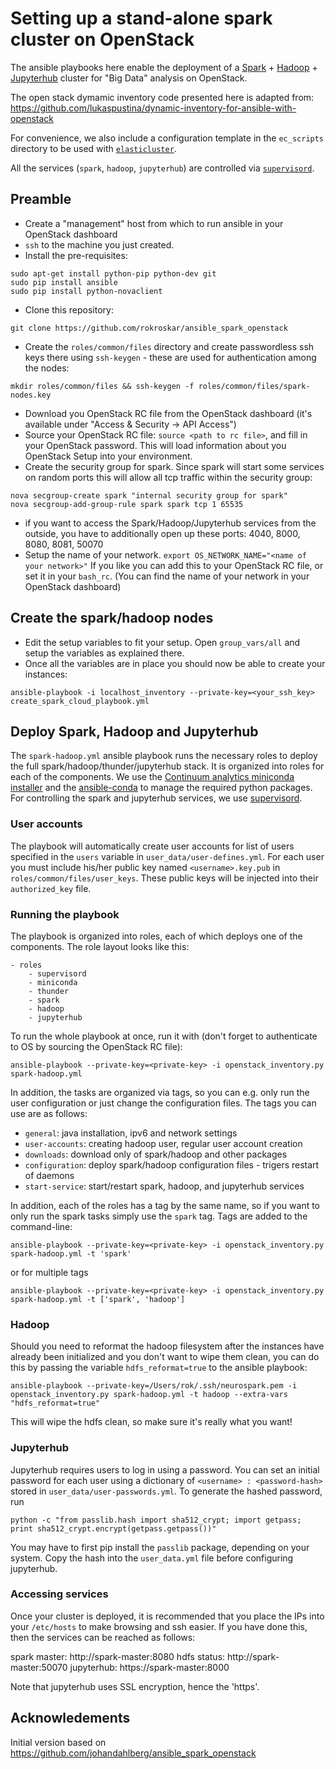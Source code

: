 # Setting up a stand-alone spark cluster on OpenStack


The ansible playbooks here enable the deployment of a [Spark](http://spark.apache.org) + [Hadoop](http://hadoop.apache.org) + [Jupyterhub](https://github.com/jupyter/jupyterhub) cluster for "Big Data" analysis on OpenStack. 

The open stack dymamic inventory code presented here is adapted from: https://github.com/lukaspustina/dynamic-inventory-for-ansible-with-openstack

For convenience, we also include a configuration template in the `ec_scripts` directory to be used with [`elasticluster`](https://github.com/gc3-uzh-ch/elasticluster).

All the services (`spark`, `hadoop`, `jupyterhub`) are controlled via [`supervisord`](http://supervisord.org/).

## Preamble

- Create a "management" host from which to run ansible in your OpenStack dashboard
- `ssh` to the machine you just created.
- Install the pre-requisites:
```
sudo apt-get install python-pip python-dev git
sudo pip install ansible
sudo pip install python-novaclient
```
- Clone this repository:
```
git clone https://github.com/rokroskar/ansible_spark_openstack
```
- Create the `roles/common/files` directory and create passwordless ssh keys there using `ssh-keygen` - these are used for authentication among the nodes: 
```
mkdir roles/common/files && ssh-keygen -f roles/common/files/spark-nodes.key
```
- Download you OpenStack RC file from the OpenStack dashboard (it's available under "Access & Security -> API Access") 
- Source your OpenStack RC file: `source <path to rc file>`, and fill in your OpenStack password. This will load information about you OpenStack Setup into your environment.
- Create the security group for spark. Since spark will start some services on random ports this will allow all tcp traffic within the security group:
```
nova secgroup-create spark "internal security group for spark"
nova secgroup-add-group-rule spark spark tcp 1 65535
```
- if you want to access the Spark/Hadoop/Jupyterhub services from the outside, you have to additionally open up these ports: 4040, 8000, 8080, 8081, 50070
- Setup the name of your network. `export OS_NETWORK_NAME="<name of your network>"` If you like you can add this to your OpenStack RC file, or set it in your `bash_rc`. (You can find the name of your network in your OpenStack dashboard)


## Create the spark/hadoop nodes


- Edit the setup variables to fit your setup. Open `group_vars/all` and setup the variables as explained there.
- Once all the variables are in place you should now be able to create your instances:
```
ansible-playbook -i localhost_inventory --private-key=<your_ssh_key> create_spark_cloud_playbook.yml
```


## Deploy Spark, Hadoop and Jupyterhub

The `spark-hadoop.yml` ansible playbook runs the necessary roles to deploy the full spark/hadoop/thunder/jupyterhub stack. It is organized into roles for each of the components. We use the [Continuum analytics miniconda installer](http://conda.pydata.org/miniconda.html) and the [ansible-conda](https://github.com/UDST/ansible-conda) to manage the required python packages. For controlling the spark and jupyterhub services, we use [supervisord](http://supervisord.org/). 

### User accounts

The playbook will automatically create user accounts for list of users specified in the `users` variable in `user_data/user-defines.yml`. For each user you must  include his/her public key named `<username>.key.pub` in `roles/common/files/user_keys`. These public keys will be injected into their `authorized_key` file. 

### Running the playbook 

The playbook is organized into roles, each of which deploys one of the components. The role layout looks like this: 

```
- roles
    - supervisord
    - miniconda
    - thunder
    - spark
    - hadoop
    - jupyterhub
```

To run the whole playbook at once, run it with (don't forget to authenticate to OS by sourcing the OpenStack RC file):
```
ansible-playbook --private-key=<private-key> -i openstack_inventory.py spark-hadoop.yml
```

In addition, the tasks are organized via tags, so you can e.g. only run the user configuration or just change the configuration files. The tags you can use are as follows: 
* `general`: java installation, ipv6 and network settings
* `user-accounts`: creating hadoop user, regular user account creation
* `downloads`: download only of spark/hadoop and other packages
* `configuration`: deploy spark/hadoop configuration files - trigers restart of daemons
* `start-service`: start/restart spark, hadoop, and jupyterhub services

In addition, each of the roles has a tag by the same name, so if you want to only run the spark tasks simply use the `spark` tag. Tags are added to the command-line: 

```
ansible-playbook --private-key=<private-key> -i openstack_inventory.py spark-hadoop.yml -t 'spark'
```

or for multiple tags

```
ansible-playbook --private-key=<private-key> -i openstack_inventory.py spark-hadoop.yml -t ['spark', 'hadoop']
```

### Hadoop

Should you need to reformat the hadoop filesystem after the instances have already been initialized and you don't want to wipe them clean, you can do this by passing the variable `hdfs_reformat=true` to the ansible playbook:

```
ansible-playbook --private-key=/Users/rok/.ssh/neurospark.pem -i openstack_inventory.py spark-hadoop.yml -t hadoop --extra-vars "hdfs_reformat=true"
```

This will wipe the hdfs clean, so make sure it's really what you want!

### Jupyterhub

Jupyterhub requires users to log in using a password. You can set an initial password for each user using a dictionary of `<username> : <password-hash>` stored in `user_data/user-passwords.yml`. To generate the hashed password, run

```
python -c "from passlib.hash import sha512_crypt; import getpass; print sha512_crypt.encrypt(getpass.getpass())"
```

You may have to first pip install the `passlib` package, depending on your system. Copy the hash into the `user_data.yml` file before configuring jupyterhub. 

### Accessing services

Once your cluster is deployed, it is recommended that you place the IPs into your `/etc/hosts` to make browsing and ssh easier. If you have done this, then the services can be reached as follows: 

spark master: http://spark-master:8080
hdfs status: http://spark-master:50070
jupyterhub: https://spark-master:8000

Note that jupyterhub uses SSL encryption, hence the 'https'.



Acknowledements
---------------
Initial version based on https://github.com/johandahlberg/ansible_spark_openstack
